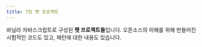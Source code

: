 ```yaml
---
title: 7장 펫 프로젝트
---
```


바닐라 자바스크립트로 구성된 **펫 프로젝트들**입니다.
오픈소스의 이해를 위해 만들어진 시험적인 코드도 있고, 패턴에 대한 내용도 있습니다.